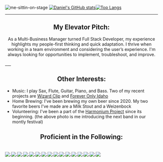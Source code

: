 
![me-sittin-on-stage](https://github.com/danielmerritt001/danielmerritt001/assets/121991938/c4bc4668-94d7-4ad2-810f-a4bbd335c4be)
[![Daniel's GitHub stats](https://github-readme-stats.vercel.app/api?username=danielmerritt001&hide=stars,contribs&show_icons=true&theme=synthwave)](https://github.com/anuraghazra/github-readme-stats)[![Top Langs](https://github-readme-stats.vercel.app/api/top-langs/?username=danielmerritt001&layout=donut&theme=synthwave)](https://github.com/anuraghazra/github-readme-stats)
___
<h2 align= center>
  My Elevator Pitch:
</h2>
<p align= center>
  As a Multi-Business Manager turned Full Stack Developer, my experience highlights my people-first thinking and quick adaptation. I thrive when working in a team environment and considering the user’s experience. I'm always looking for opportunities to implement, troubleshoot, and improve.
</p>
___
<h2 align= center>
  Other Interests:
</h2>
<ul>
  <li>Music: I play Sax, Flute, Guitar, Piano, and Bass. Two of my recent projects are <a href="https://dearother.bandcamp.com/album/the-wizard-clip">Wizard Clip</a> and <a href="https://harrisonlemke.com/album/forever-only-idaho">Forever Only Idaho</a></li>
  <li>Home Brewing: I've been brewing my own beer since 2020. My two favorite beers I've made are a Milk Stout and a Weizenbock</li>
  <li>Volunteering: I've been a part of the <a href="https://www.facebook.com/search/top?q=the%20harmonium%20project">Harmonium Project</a> since its beginning. (the above photo is me introducing the next band in our montly festival) 
</ul>

<h2 align=center>Proficient in the Following:</h2>
<br>
<a href="https://img.shields.io/badge/css3-%231572B6.svg?style=for-the-badge&logo=css3&logoColor=white">
  <img align="center" src="https://img.shields.io/badge/css3-%231572B6.svg?style=for-the-badge&logo=css3&logoColor=white">
</a>
<a href="https://img.shields.io/badge/django-%23092E20.svg?style=for-the-badge&logo=django&logoColor=white">
  <img align="center" src="https://img.shields.io/badge/django-%23092E20.svg?style=for-the-badge&logo=django&logoColor=white">
</a>
<a href="https://img.shields.io/badge/docker-%230db7ed.svg?style=for-the-badge&logo=docker&logoColor=white">
  <img align="center" src="https://img.shields.io/badge/docker-%230db7ed.svg?style=for-the-badge&logo=docker&logoColor=white">
</a>
<a href="https://img.shields.io/badge/express.js-%23404d59.svg?style=for-the-badge&logo=express&logoColor=%2361DAFB">
  <img align="center" src="https://img.shields.io/badge/express.js-%23404d59.svg?style=for-the-badge&logo=express&logoColor=%2361DAFB">
</a>
<a href="https://img.shields.io/badge/GoogleCloud-%234285F4.svg?style=for-the-badge&logo=google-cloud&logoColor=white">
  <img align="center" src="https://img.shields.io/badge/GoogleCloud-%234285F4.svg?style=for-the-badge&logo=google-cloud&logoColor=white">
</a>
<a href="https://img.shields.io/badge/html5-%23E34F26.svg?style=for-the-badge&logo=html5&logoColor=white">
  <img align="center" src="https://img.shields.io/badge/html5-%23E34F26.svg?style=for-the-badge&logo=html5&logoColor=white">
</a>
<a href="https://img.shields.io/badge/javascript-%23323330.svg?style=for-the-badge&logo=javascript&logoColor=%23F7DF1E">
  <img align="center" src="https://img.shields.io/badge/javascript-%23323330.svg?style=for-the-badge&logo=javascript&logoColor=%23F7DF1E">
</a>
<a href="https://img.shields.io/badge/MongoDB-%234ea94b.svg?style=for-the-badge&logo=mongodb&logoColor=white">
  <img align="center" src="https://img.shields.io/badge/MongoDB-%234ea94b.svg?style=for-the-badge&logo=mongodb&logoColor=white">
</a>
<a href="https://img.shields.io/badge/netlify-%23000000.svg?style=for-the-badge&logo=netlify&logoColor=#00C7B7">
  <img align="center" src="https://img.shields.io/badge/netlify-%23000000.svg?style=for-the-badge&logo=netlify&logoColor=#00C7B7">
</a>
<a href="https://img.shields.io/badge/node.js-6DA55F?style=for-the-badge&logo=node.js&logoColor=white">
  <img align="center" src="https://img.shields.io/badge/node.js-6DA55F?style=for-the-badge&logo=node.js&logoColor=white">
</a>
<a href="https://img.shields.io/badge/NODEMON-%23323330.svg?style=for-the-badge&logo=nodemon&logoColor=%BBDEAD">
  <img align="center" src="https://img.shields.io/badge/NODEMON-%23323330.svg?style=for-the-badge&logo=nodemon&logoColor=%BBDEAD">
</a>
<a href="https://img.shields.io/badge/postgres-%23316192.svg?style=for-the-badge&logo=postgresql&logoColor=white">
  <img align="center" src="https://img.shields.io/badge/postgres-%23316192.svg?style=for-the-badge&logo=postgresql&logoColor=white">
</a>
<a href="https://img.shields.io/badge/Postman-FF6C37?style=for-the-badge&logo=postman&logoColor=white">
  <img align="center" src="https://img.shields.io/badge/Postman-FF6C37?style=for-the-badge&logo=postman&logoColor=white">
</a>
<a href="https://img.shields.io/badge/python-3670A0?style=for-the-badge&logo=python&logoColor=ffdd54">
  <img align="center" src="https://img.shields.io/badge/python-3670A0?style=for-the-badge&logo=python&logoColor=ffdd54">
</a>
<a href="https://img.shields.io/badge/react-%2320232a.svg?style=for-the-badge&logo=react&logoColor=%2361DAFB">
  <img align="center" src="https://img.shields.io/badge/react-%2320232a.svg?style=for-the-badge&logo=react&logoColor=%2361DAFB">
</a>
<a href="https://img.shields.io/badge/vite-%23646CFF.svg?style=for-the-badge&logo=vite&logoColor=white">
  <img align="center" src="https://img.shields.io/badge/vite-%23646CFF.svg?style=for-the-badge&logo=vite&logoColor=white">
</a>

 





